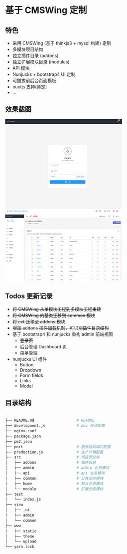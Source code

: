 # 基于 CMSWing 定制

## 特色

- 采用 CMSWing (基于 thinkjs3 + mysql 构建) 定制
- 多模块项目结构
- 独立插件目录 (addons)
- 独立扩展模块目录 (modules)
- API 模块
- Nunjucks + bootstrap4 UI 定制
- 可插拔前后台页面模板
- nuxtjs 支持(待定)
- ...


## 效果截图
<img src="https://github.com/baisheng/cmswing-custom/blob/master/screenshot/user_login.png?raw=true" width="375">
<img src="https://github.com/baisheng/cmswing-custom/blob/master/screenshot/menu_index.png?raw=true" width="375">

## Todos 更新记录

- ~~将 CMSWing 从单模块工程到多模块工程重建~~
- ~~将 CMSWing 的基类迁移到 common 模块~~
- ~~将 ext 迁移至 addons 模块~~
- ~~增加 addons 插件加载机制，可识别插件目录结构~~
- 基于 bootstrap4 和 nunjucks 重构 admin 前端视图
    - ~~登录页~~
    - 后台管理 Dashboard 页
    - ~~菜单管理~~
- nunjucks UI 组件
    - Button
    - Dropdown
    - Form fields
    - Links
    - Modal

## 目录结构 
```bash
.
├── README.md                   # README
├── development.js              # dev 环境配置
├── nginx.conf
├── package.json
├── pm2.json
├── port                        # 服务启动端口配置
├── production.js               # 生产环境配置
├── src                         # 项目源文件
│   ├── addons                  # 插件目录
│   ├── admin                   # admin 业务模块
│   ├── api                     # api 业务模块
│   ├── common                  # 公共业务模块
│   ├── home                    # 默认业务模块
│   └── module                  # 扩展业务模块
├── test
│   └── index.js
├── view
│   ├── _ui
│   ├── admin
│   └── common
├── www
│   ├── static
│   ├── theme
│   └── upload
└── yarn.lock

```
